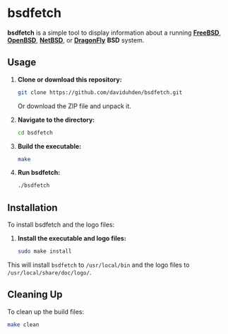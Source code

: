 # bsdfetch

**bsdfetch** is a simple tool to display information about a running [**FreeBSD**](https://www.freebsd.org/), [**OpenBSD**](https://www.openbsd.org/), [**NetBSD**](https://www.netbsd.org/), or [**DragonFly**](https://www.dragonflybsd.org/) **BSD** system.

## Usage

1. **Clone or download this repository:**
   ```sh
   git clone https://github.com/daviduhden/bsdfetch.git
   ```
   Or download the ZIP file and unpack it.

2. **Navigate to the directory:**
   ```sh
   cd bsdfetch
   ```

3. **Build the executable:**
   ```sh
   make
   ```

4. **Run bsdfetch:**
   ```sh
   ./bsdfetch
   ```

## Installation

To install bsdfetch and the logo files:

1. **Install the executable and logo files:**
   ```sh
   sudo make install
   ```

This will install `bsdfetch` to `/usr/local/bin` and the logo files to `/usr/local/share/doc/logo/`.

## Cleaning Up

To clean up the build files:

```sh
make clean
```